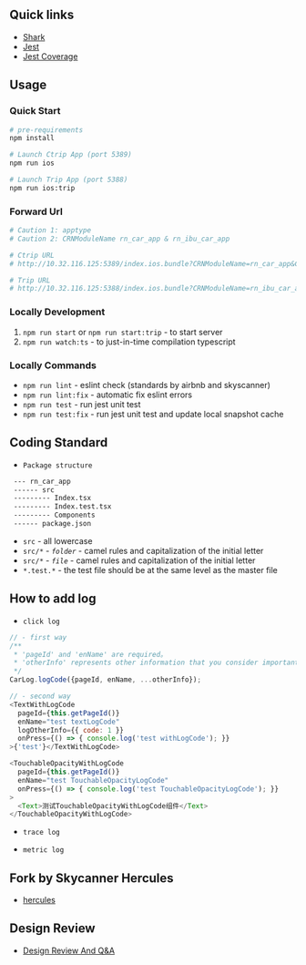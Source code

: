 
## Quick links
- [Shark](./documents/SHARKSDK.md)
- [Jest](./documents/JEST.md)
- [Jest Coverage](./coverage/index.html)

## Usage

### Quick Start

```sh
# pre-requirements
npm install

# Launch Ctrip App (port 5389)
npm run ios

# Launch Trip App (port 5388)
npm run ios:trip

```

### Forward Url
```sh
# Caution 1: apptype
# Caution 2: CRNModuleName rn_car_app & rn_ibu_car_app

# Ctrip URL
# http://10.32.116.125:5389/index.ios.bundle?CRNModuleName=rn_car_app&CRNType=1&apptype=OSD_C_APP

# Trip URL
# http://10.32.116.125:5388/index.ios.bundle?CRNModuleName=rn_ibu_car_app&CRNType=1

```

### Locally Development
1) `npm run start` or `npm run start:trip` - to start server
2) `npm run watch:ts` - to just-in-time compilation  typescript

### Locally Commands
* `npm run lint` - eslint check (standards by airbnb and skyscanner)
* `npm run lint:fix` - automatic fix eslint errors
* `npm run test` - run jest unit test
* `npm run test:fix` - run jest unit test and update local snapshot cache

## Coding Standard

* `Package structure`
```sh
 --- rn_car_app
 ------ src
 --------- Index.tsx
 --------- Index.test.tsx
 --------- Components
 ------ package.json
```

* `src` - all lowercase
* `src/*` - *`folder`* - camel rules and capitalization of the initial letter
* `src/*` - *`file`* - camel rules and capitalization of the initial letter
* `*.test.*` - the test file should be at the same level as the master file

## How to add log
* `click log`
```javascript
// - first way
/**
 * 'pageId' and 'enName' are required。
 * 'otherInfo' represents other information that you consider important
 */
CarLog.logCode({pageId, enName, ...otherInfo});

// - second way
<TextWithLogCode
  pageId={this.getPageId()}
  enName="test textLogCode"
  logOtherInfo={{ code: 1 }}
  onPress={() => { console.log('test withLogCode'); }}
>{'test'}</TextWithLogCode>

<TouchableOpacityWithLogCode
  pageId={this.getPageId()}
  enName="test TouchableOpacityLogCode"
  onPress={() => { console.log('test TouchableOpacityLogCode'); }}
>
  <Text>测试TouchableOpacityWithLogCode组件</Text>
</TouchableOpacityWithLogCode>

```

* `trace log`


* `metric log`

## Fork by Skycanner Hercules
- [hercules](http://git.dev.sh.ctripcorp.com/carosd/hercules)

## Design Review
- [Design Review And Q&A](http://conf.ctripcorp.com/display/CAR/App-Three-In-One+Design+Review)

